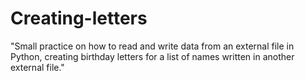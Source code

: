 # Creating-letters
"Small practice on how to read and write data from an external file in Python, creating birthday letters for a list of names written in another external file."
